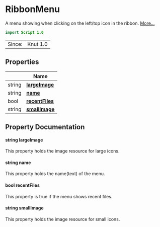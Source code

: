 # RibbonMenu

A menu showing when clicking on the left/top icon in the ribbon. [More...](#detailed-description)

```qml
import Script 1.0
```

<table>
<tr><td>Since:</td><td>Knut 1.0</td></tr>
</table>

## Properties

| | Name |
|-|-|
|string|**[largeImage](#largeImage)**|
|string|**[name](#name)**|
|bool|**[recentFiles](#recentFiles)**|
|string|**[smallImage](#smallImage)**|

## Property Documentation

#### <a name="largeImage"></a>string **largeImage**

This property holds the image resource for large icons.

#### <a name="name"></a>string **name**

This property holds the name(text) of the menu.

#### <a name="recentFiles"></a>bool **recentFiles**

This property is true if the menu shows recent files.

#### <a name="smallImage"></a>string **smallImage**

This property holds the image resource for small icons.
